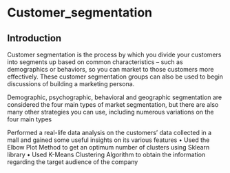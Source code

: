 
# Customer_segmentation
## Introduction
Customer segmentation is the process by which you divide your customers into segments up based on common characteristics – such as demographics or behaviors, so you can market to those customers more effectively. These customer segmentation groups can also be used to begin discussions of building a marketing persona.

Demographic, psychographic, behavioral and geographic segmentation are considered the four main types of market segmentation, but there are also many other strategies you can use, including numerous variations on the four main types

Performed a real-life data analysis on the customers’ data collected in a mall and gained some useful insights on its various features
• Used the Elbow Plot Method to get an optimum number of clusters using Sklearn library
• Used K-Means Clustering Algorithm to obtain the information regarding the target audience of the company
